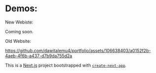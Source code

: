 # Demos:

New Webiste:

Coming soon.

Old Website:

https://github.com/dawitalemu4/portfolio/assets/106638403/a0152f2b-4aeb-4f6b-a437-d7b9da755d2a



This is a [Next.js](https://nextjs.org/) project bootstrapped with [`create-next-app`](https://github.com/vercel/next.js/tree/canary/packages/create-next-app).
